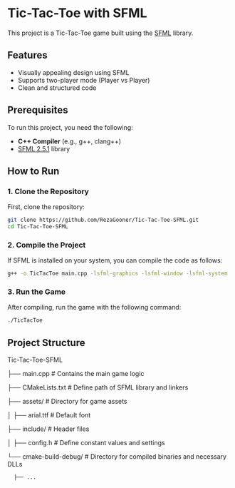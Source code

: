 # Tic-Tac-Toe with SFML

This project is a Tic-Tac-Toe game built using the [SFML](https://www.sfml-dev.org/) library.

## Features
- Visually appealing design using SFML
- Supports two-player mode (Player vs Player)
- Clean and structured code

## Prerequisites
To run this project, you need the following:

- **C++ Compiler** (e.g., g++, clang++)
- [SFML 2.5.1](https://www.sfml-dev.org/download.php) library

## How to Run

### 1. Clone the Repository
First, clone the repository:
```bash
git clone https://github.com/RezaGooner/Tic-Tac-Toe-SFML.git
cd Tic-Tac-Toe-SFML
```

### 2. Compile the Project
If SFML is installed on your system, you can compile the code as follows:
```bash
g++ -o TicTacToe main.cpp -lsfml-graphics -lsfml-window -lsfml-system
```

### 3. Run the Game
After compiling, run the game with the following command:
```bash
./TicTacToe
```

## Project Structure

Tic-Tac-Toe-SFML

  ├── main.cpp             # Contains the main game logic
  
  ├── CMakeLists.txt       # Define path of SFML library and linkers
  
  ├── assets/              # Directory for game assets 
  
  │   ├── arial.ttf        # Default font
  
  ├── include/             # Header files 
  
  │   ├── config.h         # Define constant values ​​and settings
  
  └── cmake-build-debug/   # Directory for compiled binaries and necessary DLLs
  
      ├── ...
  
